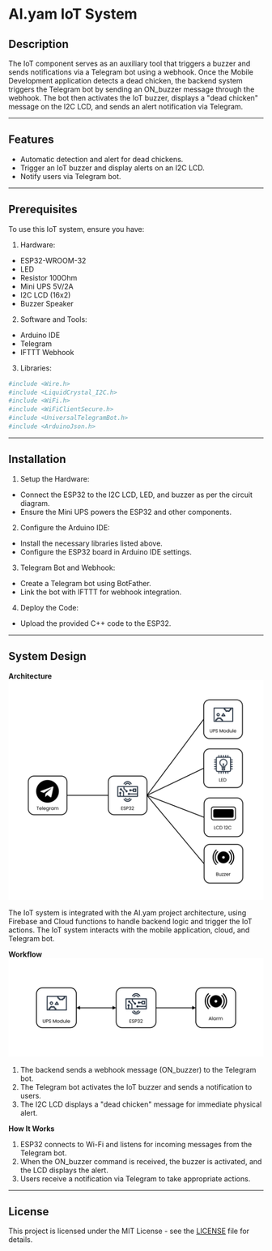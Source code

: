 # **AI.yam IoT System**

## **Description**

  The IoT component serves as an auxiliary tool that triggers a buzzer and sends notifications via a Telegram bot using a webhook. Once the Mobile Development application detects a dead chicken, the backend system triggers the Telegram bot by sending an ON_buzzer message through the webhook. The bot then activates the IoT buzzer, displays a "dead chicken" message on the I2C LCD, and sends an alert notification via Telegram.

---

## **Features**

- Automatic detection and alert for dead chickens.
- Trigger an IoT buzzer and display alerts on an I2C LCD.
- Notify users via Telegram bot.

---

## **Prerequisites**

To use this IoT system, ensure you have:
1. Hardware:
  - ESP32-WROOM-32
  - LED
  - Resistor 100Ohm
  - Mini UPS 5V/2A
  - I2C LCD (16x2)
  - Buzzer Speaker

2. Software and Tools:
  - Arduino IDE
  - Telegram
  - IFTTT Webhook

3. Libraries:
```bash
#include <Wire.h>
#include <LiquidCrystal_I2C.h>
#include <WiFi.h>
#include <WiFiClientSecure.h>
#include <UniversalTelegramBot.h>
#include <ArduinoJson.h>
```

---

## **Installation**

1. Setup the Hardware:
  - Connect the ESP32 to the I2C LCD, LED, and buzzer as per the circuit diagram.
  - Ensure the Mini UPS powers the ESP32 and other components.

2. Configure the Arduino IDE:
  - Install the necessary libraries listed above.
  - Configure the ESP32 board in Arduino IDE settings.

3. Telegram Bot and Webhook:
  - Create a Telegram bot using BotFather.
  - Link the bot with IFTTT for webhook integration.

4. Deploy the Code:
  - Upload the provided C++ code to the ESP32.


---

## **System Design**

**Architecture**
![Architecture](https://github.com/AIdotyam/IoT/blob/main/Architecture/IoT[1].png)

The IoT system is integrated with the AI.yam project architecture, using Firebase and Cloud functions to handle backend logic and trigger the IoT actions. The IoT system interacts with the mobile application, cloud, and Telegram bot.

**Workflow**
![WORKFLOW](https://github.com/AIdotyam/IoT/blob/main/Architecture/IoT.png)
1. The backend sends a webhook message (ON_buzzer) to the Telegram bot.
2. The Telegram bot activates the IoT buzzer and sends a notification to users.
3. The I2C LCD displays a "dead chicken" message for immediate physical alert.

**How It Works**
1. ESP32 connects to Wi-Fi and listens for incoming messages from the Telegram bot.
2. When the ON_buzzer command is received, the buzzer is activated, and the LCD displays the alert.
3. Users receive a notification via Telegram to take appropriate actions.



---

## **License**

This project is licensed under the MIT License - see the [LICENSE](LICENSE) file for details.
